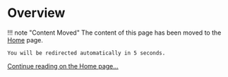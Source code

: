 # Overview

!!! note "Content Moved"
    The content of this page has been moved to the [Home](../index.md) page.
    
    You will be redirected automatically in 5 seconds.

<meta http-equiv="refresh" content="5;url=../" />

[Continue reading on the Home page...](../index.md)